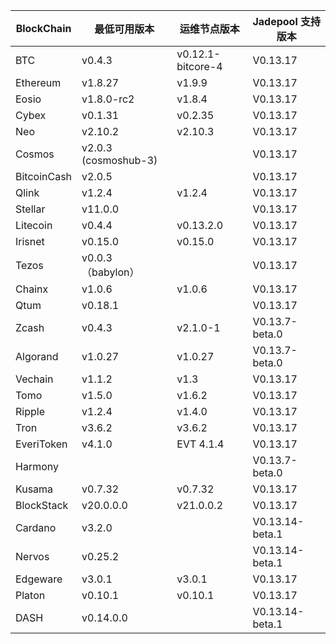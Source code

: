 | BlockChain  | 最低可用版本| 运维节点版本 | Jadepool 支持版本 |
| ----------- | ---------- | ---------- | ---------- |
| BTC         | v0.4.3    |    v0.12.1-bitcore-4  | V0.13.17 |
| Ethereum    | v1.8.27     |     	v1.9.9 | V0.13.17 |
| Eosio       | v1.8.0-rc2 | v1.8.4 | V0.13.17 |
| Cybex       | v0.1.31    |   	v0.2.35  | V0.13.17 |
| Neo         | v2.10.2    |    	v2.10.3 | V0.13.17    |
| Cosmos      | v2.0.3 (cosmoshub-3)     |      | V0.13.17 |
| BitcoinCash | v2.0.5     |      | V0.13.17 |
| Qlink       | v1.2.4     |  	v1.2.4    | V0.13.17 |
| Stellar     | v11.0.0    |     | V0.13.17 |
| Litecoin    | v0.4.4     |   v0.13.2.0   | V0.13.17 |
| Irisnet     | v0.15.0    |  v0.15.0	   | V0.13.17 |
| Tezos       | v0.0.3 （babylon）   |      | V0.13.17 |
| Chainx      | v1.0.6     |  v1.0.6    | V0.13.17 |
| Qtum        | v0.18.1    |     | V0.13.17 |
| Zcash       | v0.4.3     |   	v2.1.0-1   | V0.13.7-beta.0 |
| Algorand    | v1.0.27    |  v1.0.27    | V0.13.7-beta.0 |
| Vechain     | v1.1.2     |  v1.3    | V0.13.17 |
| Tomo        | v1.5.0     |   v1.6.2   | V0.13.17 |
| Ripple      | v1.2.4     |  	v1.4.0    | V0.13.17 |
| Tron        | v3.6.2 |     	v3.6.2       | V0.13.17 |
| EveriToken  | v4.1.0 |     EVT 4.1.4       | V0.13.17 |
| Harmony     |            |            | V0.13.7-beta.0 |
| Kusama      | v0.7.32    |  v0.7.32   | V0.13.17 |
| BlockStack  | v20.0.0.0 |     	v21.0.0.2       | V0.13.17 |
| Cardano     | v3.2.0     |            | V0.13.14-beta.1           |
| Nervos      | v0.25.2   |            |  V0.13.14-beta.1        |
| Edgeware    | v3.0.1    | v3.0.1     |  V0.13.17          |
| Platon      | v0.10.1   | v0.10.1  |  V0.13.17  |
| DASH        | v0.14.0.0   |        |  V0.13.14-beta.1  |
